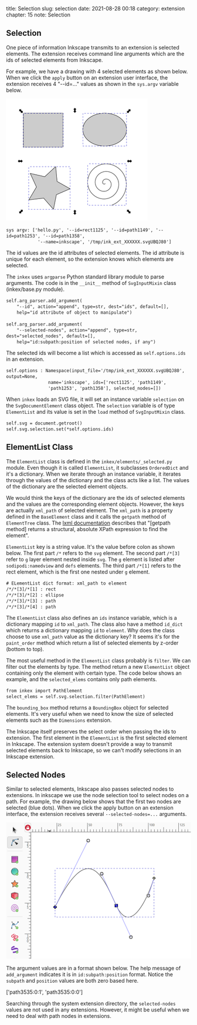 title: Selection
slug: selection
date: 2021-08-28 00:18
category: extension
chapter: 15
note: Selection

## Selection

One piece of information Inkscape transmits to an extension is selected elements. 
The extension receives command line arguments which are the ids of selected elements 
from Inkscape. 

For example, we have a drawing with 4 selected elements as shown below. When we click 
the `apply` button on an extension user interface, the extension receives 4 "--id=..." 
values as shown in the `sys.argv` variable below. 

<div style="max-width:800px">
  <img class="img-fluid pb-2" src="/images/ext15/selection-fig.png" alt="selection"> 
</div>

```
sys argv: ['hello.py', '--id=rect1125', '--id=path1149', '--id=path1253', '--id=path1358', 
            '--name=inkscape', '/tmp/ink_ext_XXXXXX.svgUBQJ80']
```

The id values are the id attributes of selected elements.  The id attribute is unique 
for each element, so the extension knows which elements are selected. 

The `inkex` uses `argparse` Python standard library module to parse arguments. The 
code is in the `__init__` method of `SvgInputMixin` class (inkex/base.py module). 

```
self.arg_parser.add_argument(
    "--id", action="append", type=str, dest="ids", default=[],
    help="id attribute of object to manipulate")

self.arg_parser.add_argument(
    "--selected-nodes", action="append", type=str, dest="selected_nodes", default=[],
    help="id:subpath:position of selected nodes, if any")
```

The selected ids will become a list which is accessed as `self.options.ids` in an
extension.

```
self.options : Namespace(input_file='/tmp/ink_ext_XXXXXX.svgUBQJ80', output=None, 
                name='inkscape', ids=['rect1125', 'path1149', 
                'path1253', 'path1358'], selected_nodes=[]) 
```

When `inkex` loads an SVG file, it will set an instance variable `selection` 
on the `SvgDocumentElement` class object. The `selection` variable is of type 
`ElementList` and its value is set in the `load` method of `SvgInputMixin` class. 

```
self.svg = document.getroot()
self.svg.selection.set(*self.options.ids)
```

## ElementList Class

The `ElementList` class is defined in the `inkex/elements/_selected.py` module. 
Even though it is called `ElementList`, it subclasses `OrderedDict` and it's a 
dictionary.  When we iterate through an instance variable, it iterates through 
the values of the dictionary and the class acts like a list. The values of 
the dictionary are the selected element objects. 

We would think the keys of the dictionary are the ids of selected elements and 
the values are the corresponding element objects.  However, the keys are actually 
`xml_path` of selected element. The `xml_path` is a property defined in the 
`BaseElement` class and it calls the `getpath` method of `ElementTree` class. 
The [lxml documentation](https://lxml.de/api/lxml.etree._ElementTree-class.html#getpath) 
describes that "[getpath method] returns a structural, absolute XPath expression to find the 
element".  

`ElementList` key is a string value. It's the value before colon as shown below. 
The first part `/*` refers 
to the `svg` element.  The second part `/*[3]` refer to `g` layer element nested inside `svg`. 
The `g` element is listed after `sodipodi:namedview` and `defs` elements. 
The third part `/*[1]` refers to the rect element, which is the first 
one nested under `g` element. 

```
# ELementList dict format: xml_path to element
/*/*[3]/*[1] : rect
/*/*[3]/*[2] : ellipse
/*/*[3]/*[3] : path
/*/*[3]/*[4] : path
```

The `ElementList` class also defines an `ids` instance variable, which is a 
dictionary mapping `id` to `xml_path`. The class also have a method `id_dict` 
which returns a dictionary mapping `id` to `element`. Why does the class choose 
to use `xml_path` value as the dictionary key? It seems it's for the `paint_order` 
method which return a list of selected elements by z-order (bottom to top). 


The most useful method in the `ElementList` class probably is `filter`. We can 
filter out the elements by type. The method return a new `ElementList` object 
containing only the element with certain type. The code below shows an 
example, and the `selected_elems` contains only path elements. 

```
from inkex import PathElement
select_elems = self.svg.selection.filter(PathElement)
```

The `bounding_box` method returns a `BoundingBox` object for selected elements. 
It's very useful when we need to know the size of selected elements such as 
the `Dimensions` extension. 

The Inkscape itself preserves the select order when passing the ids to extension. 
The first element in the `ElementList` is the first selected element in Inkscape. 
The extension system doesn't provide a way to transmit selected elements back to 
Inkscape, so we can't modify selections in an Inkscape extension.

## Selected Nodes

Similar to selected elements, Inkscape also passes selected nodes to extensions. 
In inkscape we use the node selection tool to select nodes on a path. For example, 
the drawing below shows that the first two nodes are selected (blue dots).  When 
we click the apply button on an extension interface, the extension receives several 
`--selected-nodes=...` arguments. 

<div style="max-width:800px">
  <img class="img-fluid pb-2" src="/images/ext15/node-sel.png" alt="node selection"> 
</div>

The argument values are in a format shown below. The help message of `add_argument` 
indicates it is in `id:subpath:position` format. Notice the `subpath` and `position` 
values are both zero based here. 

['path3535:0:1', 'path3535:0:0']

Searching through the system extension directory, the `selected-nodes` values 
are not used in any extensions.  However, it might be useful when we need to 
deal with path nodes in extensions. 

